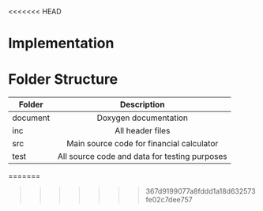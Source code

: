 <<<<<<< HEAD
# Implementation
# Folder Structure
| Folder   |      Description     |
|----------|:-------------:|
| document | Doxygen documentation |
| inc | All header files |
| src | Main source code for financial calculator |
| test | All source code and data for testing purposes |
=======

>>>>>>> 367d9199077a8fddd1a18d632573fe02c7dee757
